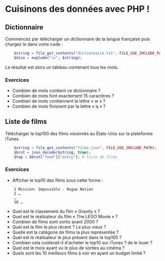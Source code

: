 # Cuisinons des données avec PHP !

## Dictionnaire

Commencez par télécharger un dictionnaire de la langue française puis chargez le dans votre code :

```php
    $string = file_get_contents("dictionnaire.txt", FILE_USE_INCLUDE_PATH);
    $dico = explode("\n", $string);
```

Le résultat est alors un tableau contenant tous les mots.

### Exercices

* Combien de mots contient ce dictionnaire ?
* Combien de mots font exactement 15 caractères ?
* Combien de mots contiennent la lettre « w » ?
* Combien de mots finissent par la lettre « q » ?


## Liste de films

Télécharger le top100 des films visionnés au États-Unis sur la plateforme iTunes.

```php
    $string = file_get_contents("films.json", FILE_USE_INCLUDE_PATH);
    $brut = json_decode($string, true);
    $top = $brut["feed"]["entry"]; # liste de films
```

### Exercices

* Afficher le top10 des films sous cette forme :

```
    1 Mission: Impossible - Rogue Nation
    2 …
    …
    10 …
```

* Quel est le classement du film « Gravity » ?
* Quel est le réalisateur du film « The LEGO Movie » ?
* Combien de films sont sortis avant 2000 ?
* Quel est le film le plus récent ? Le plus vieux ?
* Quelle est la catégorie de films la plus représentée ?
* Quel est le réalisateur le plus présent dans le top100 ?
* Combien cela coûterait-il d'acheter le top10 sur iTunes ? de le louer ?
* Quel est le mois ayant vu le plus de sorties au cinéma ?
* Quels sont les 10 meilleurs films à voir en ayant un budget limité ?
